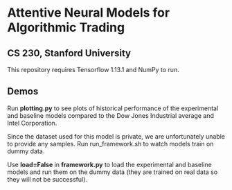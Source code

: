 # Attentive Neural Models for Algorithmic Trading
## CS 230, Stanford University

This repository requires Tensorflow 1.13.1 and NumPy to run.

## Demos

Run **plotting.py** to see plots of historical performance of the experimental and baseline models compared to the Dow Jones Industrial average and Intel Corporation.

Since the dataset used for this model is private, we are unfortunately unable to provide any samples. Run run_framework.sh to watch models train on dummy data.

Use **load=False** in **framework.py** to load the experimental and baseline models and run them on the dummy data (they are trained on real data so they will not be successful).

